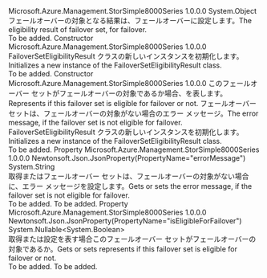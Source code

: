 <Type Name="FailoverSetEligibilityResult" FullName="Microsoft.Azure.Management.StorSimple8000Series.Models.FailoverSetEligibilityResult">
  <TypeSignature Language="C#" Value="public class FailoverSetEligibilityResult" />
  <TypeSignature Language="ILAsm" Value=".class public auto ansi beforefieldinit FailoverSetEligibilityResult extends System.Object" />
  <TypeSignature Language="DocId" Value="T:Microsoft.Azure.Management.StorSimple8000Series.Models.FailoverSetEligibilityResult" />
  <TypeSignature Language="VB.NET" Value="Public Class FailoverSetEligibilityResult" />
  <TypeSignature Language="F#" Value="type FailoverSetEligibilityResult = class" />
  <AssemblyInfo>
    <AssemblyName>Microsoft.Azure.Management.StorSimple8000Series</AssemblyName>
    <AssemblyVersion>1.0.0.0</AssemblyVersion>
  </AssemblyInfo>
  <Base>
    <BaseTypeName>System.Object</BaseTypeName>
  </Base>
  <Interfaces />
  <Docs>
    <summary>
            <span data-ttu-id="7609a-101">フェールオーバーの対象となる結果は、フェールオーバーに設定します。</span><span class="sxs-lookup"><span data-stu-id="7609a-101">The eligibility result of failover set, for failover.</span></span>
            </summary>
    <remarks>To be added.</remarks>
  </Docs>
  <Members>
    <Member MemberName=".ctor">
      <MemberSignature Language="C#" Value="public FailoverSetEligibilityResult ();" />
      <MemberSignature Language="ILAsm" Value=".method public hidebysig specialname rtspecialname instance void .ctor() cil managed" />
      <MemberSignature Language="DocId" Value="M:Microsoft.Azure.Management.StorSimple8000Series.Models.FailoverSetEligibilityResult.#ctor" />
      <MemberSignature Language="VB.NET" Value="Public Sub New ()" />
      <MemberType>Constructor</MemberType>
      <AssemblyInfo>
        <AssemblyName>Microsoft.Azure.Management.StorSimple8000Series</AssemblyName>
        <AssemblyVersion>1.0.0.0</AssemblyVersion>
      </AssemblyInfo>
      <Parameters />
      <Docs>
        <summary>
            <span data-ttu-id="7609a-102">FailoverSetEligibilityResult クラスの新しいインスタンスを初期化します。</span><span class="sxs-lookup"><span data-stu-id="7609a-102">Initializes a new instance of the FailoverSetEligibilityResult class.</span></span>
            </summary>
        <remarks>To be added.</remarks>
      </Docs>
    </Member>
    <Member MemberName=".ctor">
      <MemberSignature Language="C#" Value="public FailoverSetEligibilityResult (Nullable&lt;bool&gt; isEligibleForFailover = null, string errorMessage = null);" />
      <MemberSignature Language="ILAsm" Value=".method public hidebysig specialname rtspecialname instance void .ctor(valuetype System.Nullable`1&lt;bool&gt; isEligibleForFailover, string errorMessage) cil managed" />
      <MemberSignature Language="DocId" Value="M:Microsoft.Azure.Management.StorSimple8000Series.Models.FailoverSetEligibilityResult.#ctor(System.Nullable{System.Boolean},System.String)" />
      <MemberSignature Language="VB.NET" Value="Public Sub New (Optional isEligibleForFailover As Nullable(Of Boolean) = null, Optional errorMessage As String = null)" />
      <MemberSignature Language="F#" Value="new Microsoft.Azure.Management.StorSimple8000Series.Models.FailoverSetEligibilityResult : Nullable&lt;bool&gt; * string -&gt; Microsoft.Azure.Management.StorSimple8000Series.Models.FailoverSetEligibilityResult" Usage="new Microsoft.Azure.Management.StorSimple8000Series.Models.FailoverSetEligibilityResult (isEligibleForFailover, errorMessage)" />
      <MemberType>Constructor</MemberType>
      <AssemblyInfo>
        <AssemblyName>Microsoft.Azure.Management.StorSimple8000Series</AssemblyName>
        <AssemblyVersion>1.0.0.0</AssemblyVersion>
      </AssemblyInfo>
      <Parameters>
        <Parameter Name="isEligibleForFailover" Type="System.Nullable&lt;System.Boolean&gt;" />
        <Parameter Name="errorMessage" Type="System.String" />
      </Parameters>
      <Docs>
        <param name="isEligibleForFailover"><span data-ttu-id="7609a-103">このフェールオーバー セットがフェールオーバーの対象であるか場合、を表します。</span><span class="sxs-lookup"><span data-stu-id="7609a-103">Represents if this failover set is eligible for failover or not.</span></span></param>
        <param name="errorMessage"><span data-ttu-id="7609a-104">フェールオーバー セットは、フェールオーバーの対象がない場合のエラー メッセージ。</span><span class="sxs-lookup"><span data-stu-id="7609a-104">The error message, if the failover set is not eligible for failover.</span></span></param>
        <summary>
            <span data-ttu-id="7609a-105">FailoverSetEligibilityResult クラスの新しいインスタンスを初期化します。</span><span class="sxs-lookup"><span data-stu-id="7609a-105">Initializes a new instance of the FailoverSetEligibilityResult class.</span></span>
            </summary>
        <remarks>To be added.</remarks>
      </Docs>
    </Member>
    <Member MemberName="ErrorMessage">
      <MemberSignature Language="C#" Value="public string ErrorMessage { get; set; }" />
      <MemberSignature Language="ILAsm" Value=".property instance string ErrorMessage" />
      <MemberSignature Language="DocId" Value="P:Microsoft.Azure.Management.StorSimple8000Series.Models.FailoverSetEligibilityResult.ErrorMessage" />
      <MemberSignature Language="VB.NET" Value="Public Property ErrorMessage As String" />
      <MemberSignature Language="F#" Value="member this.ErrorMessage : string with get, set" Usage="Microsoft.Azure.Management.StorSimple8000Series.Models.FailoverSetEligibilityResult.ErrorMessage" />
      <MemberType>Property</MemberType>
      <AssemblyInfo>
        <AssemblyName>Microsoft.Azure.Management.StorSimple8000Series</AssemblyName>
        <AssemblyVersion>1.0.0.0</AssemblyVersion>
      </AssemblyInfo>
      <Attributes>
        <Attribute>
          <AttributeName>Newtonsoft.Json.JsonProperty(PropertyName="errorMessage")</AttributeName>
        </Attribute>
      </Attributes>
      <ReturnValue>
        <ReturnType>System.String</ReturnType>
      </ReturnValue>
      <Docs>
        <summary>
            <span data-ttu-id="7609a-106">取得またはフェールオーバー セットは、フェールオーバーの対象がない場合に、エラー メッセージを設定します。</span><span class="sxs-lookup"><span data-stu-id="7609a-106">Gets or sets the error message, if the failover set is not eligible for failover.</span></span>
            </summary>
        <value>To be added.</value>
        <remarks>To be added.</remarks>
      </Docs>
    </Member>
    <Member MemberName="IsEligibleForFailover">
      <MemberSignature Language="C#" Value="public Nullable&lt;bool&gt; IsEligibleForFailover { get; set; }" />
      <MemberSignature Language="ILAsm" Value=".property instance valuetype System.Nullable`1&lt;bool&gt; IsEligibleForFailover" />
      <MemberSignature Language="DocId" Value="P:Microsoft.Azure.Management.StorSimple8000Series.Models.FailoverSetEligibilityResult.IsEligibleForFailover" />
      <MemberSignature Language="VB.NET" Value="Public Property IsEligibleForFailover As Nullable(Of Boolean)" />
      <MemberSignature Language="F#" Value="member this.IsEligibleForFailover : Nullable&lt;bool&gt; with get, set" Usage="Microsoft.Azure.Management.StorSimple8000Series.Models.FailoverSetEligibilityResult.IsEligibleForFailover" />
      <MemberType>Property</MemberType>
      <AssemblyInfo>
        <AssemblyName>Microsoft.Azure.Management.StorSimple8000Series</AssemblyName>
        <AssemblyVersion>1.0.0.0</AssemblyVersion>
      </AssemblyInfo>
      <Attributes>
        <Attribute>
          <AttributeName>Newtonsoft.Json.JsonProperty(PropertyName="isEligibleForFailover")</AttributeName>
        </Attribute>
      </Attributes>
      <ReturnValue>
        <ReturnType>System.Nullable&lt;System.Boolean&gt;</ReturnType>
      </ReturnValue>
      <Docs>
        <summary>
            <span data-ttu-id="7609a-107">取得または設定を表す場合このフェールオーバー セットがフェールオーバーの対象であるか。</span><span class="sxs-lookup"><span data-stu-id="7609a-107">Gets or sets represents if this failover set is eligible for failover or not.</span></span>
            </summary>
        <value>To be added.</value>
        <remarks>To be added.</remarks>
      </Docs>
    </Member>
  </Members>
</Type>